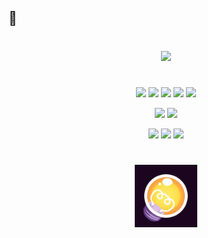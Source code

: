 ## 👋

#

<div align="center">
<a href="https://github.com/anuraghazra/github-readme-stats">
  <img src="https://github-readme-stats.vercel.app/api/top-langs/?username=taseeen&theme=react&border_color=white" height=250>
</a>
</div>

#

<p align="center">
<img height="30" src="https://img.shields.io/badge/-JavaScript-F7DF1E?style=for-the-badge&logo=JavaScript&logoColor=black"/>
<img height="30" src="https://img.shields.io/badge/-TypeScript-blue?style=for-the-badge&logo=TypeScript&logoColor=black"/>
<img height="30" src="https://img.shields.io/badge/-Node.js-darkgreen?style=for-the-badge&logo=Node.js"/>
<img height="30" src="https://img.shields.io/badge/-Python-yellow?style=for-the-badge&logo=python"/>
<img height="30" src="https://img.shields.io/badge/-Arduino-turquoise?style=for-the-badge&logo=arduino"/>
</p>

<p align="center">
<img height="30" src="https://img.shields.io/badge/-Discord.py-090909?style=for-the-badge&logo=discord"/>
<img height="30" src="https://img.shields.io/badge/-Discord.js-090909?style=for-the-badge&logo=discord"/>
</p>

<p align="center">
<img height="30" src="https://img.shields.io/badge/-Git-black?style=for-the-badge&logo=git"/>
<img height="30" src="https://img.shields.io/badge/-GitHub-black?style=for-the-badge&logo=github"/>
<img height="30" src="https://img.shields.io/badge/-VSCode-blue?style=for-the-badge&logo=visualstudiocode"/>
</p>

#

<div align="center">
<img src="assets/lightbulb.gif" height="100"/>
</div>
